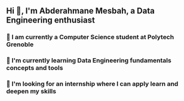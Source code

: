 ## Hi 👋, I'm Abderahmane Mesbah, a Data Engineering enthusiast 


 
### 🏫 I am currently a Computer Science student at Polytech Grenoble 
### 🌱 I'm currently learning Data Engineering fundamentals concepts and tools 
### 🔭 I'm looking for an internship where I can apply learn and deepen my skills

<!--
**ABMesbh/ABMesbh** is a ✨ _special_ ✨ repository because its `README.md` (this file) appears on your GitHub profile.

Here are some ideas to get you started:

- 🔭 I’m currently working on ...
- 🌱 I’m currently learning ...
- 👯 I’m looking to collaborate on ...
- 🤔 I’m looking for help with ...
- 💬 Ask me about ...
- 📫 How to reach me: ...
- 😄 Pronouns: ...
- ⚡ Fun fact: ...
-->
